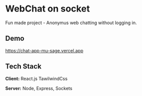 
# WebChat on socket

Fun made project - Anonymus web chatting without logging in.



## Demo

https://chat-app-mu-sage.vercel.app


## Tech Stack

**Client:** React.js TawilwindCss

**Server:** Node, Express, Sockets

